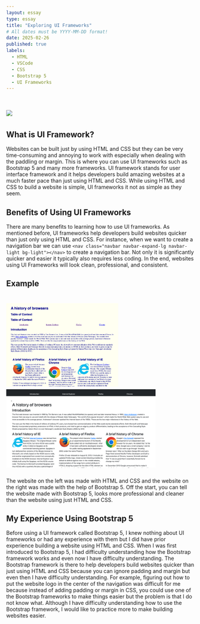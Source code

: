 ```yaml
---
layout: essay
type: essay
title: "Exploring UI Frameworks" 
# All dates must be YYYY-MM-DD format!
date: 2025-02-26
published: true
labels:
  - HTML
  - VSCode
  - CSS
  - Bootstrap 5
  - UI Frameworks
---
```


# <img width="250px"  src="/img/bootstrap-icon.svg" >

## What is UI Framework?
Websites can be built just by using HTML and CSS but they can be very time-consuming and annoying to work with especially when dealing 
with the paddling or margin. This is where you can use UI frameworks such as Bootstrap 5 and many more frameworks. UI framework stands 
for user interface framework and it helps developers build amazing websites at a much faster pace than just using HTML and CSS. While 
using HTML and CSS to build a website is simple, UI frameworks it not as simple as they seem.

## Benefits of Using UI Frameworks
There are many benefits to learning how to use UI frameworks. As mentioned before, Ul frameworks help developers build websites quicker 
than just only using HTML and CSS. For instance, when we want to create a navigation bar we can use ```<nav class="navbar navbar-expand-lg navbar-light bg-light"></nav>``` 
to create a navigation bar. Not only it is significantly quicker and easier it typically also requires less coding. In the end, websites 
using UI Frameworks will look clean, professional, and consistent.

## Example
# <img width="300px"  src="/img/css-website.png" ><img width="400px"  src="/img/bootstrap.png">

The website on the left was made with HTML and CSS and the website on the right was made with the help of Bootstrap 5. Off the start, 
you can tell the website made with Bootstrap 5, looks more professional and cleaner than the website using just HTML and CSS.

## My Experience Using Bootstrap 5
Before using a UI framework called Bootstrap 5, I knew nothing about UI frameworks or had any experience with them but I did have 
 prior experience building a website using HTML and CSS. When I was first introduced to Bootstrap 5, I had difficulty understanding 
 how the Bootstrap framework works and even now I have difficulty understanding. The Bootstrap framework is there to help developers 
 build websites quicker than just using HTML and CSS because you can ignore padding and margin but even then I have difficulty 
 understanding. For example, figuring out how to put the website logo in the center of the navigation was difficult for me because 
 instead of adding padding or margin in CSS, you could use one of the Bootstrap frameworks to make things easier but the problem is 
 that I do not know what. Although I have difficulty understanding how to use the Bootstrap framework, I would like to practice more 
 to make building websites easier.
